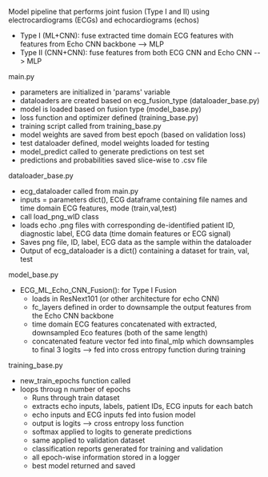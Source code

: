 Model pipeline that performs joint fusion (Type I and II) using electrocardiograms (ECGs) and echocardiograms (echos)
- Type I (ML+CNN): fuse extracted time domain ECG features with features from Echo CNN backbone --> MLP
- Type II (CNN+CNN): fuse features from both ECG CNN and Echo CNN --> MLP

main.py
- parameters are initialized in 'params' variable
- dataloaders are created based on ecg_fusion_type (dataloader_base.py)
- model is loaded based on fusion type (model_base.py)
- loss function and optimizer defined (training_base.py)
- training script called from training_base.py
- model weights are saved from best epoch (based on validation loss)
- test dataloader defined, model weights loaded for testing
- model_predict called to generate predictions on test set
- predictions and probabilities saved slice-wise to .csv file

dataloader_base.py
- ecg_dataloader called from main.py
- inputs = parameters dict(), ECG dataframe containing file names and time domain ECG features, mode (train,val,test)
- call load_png_wID class
- loads echo .png files with corresponding de-identified patient ID, diagnostic label, ECG data (time domain features or ECG signal)
- Saves png file, ID, label, ECG data as the sample within the dataloader
- Output of ecg_dataloader is a dict() containing a dataset for train, val, test

model_base.py
- ECG_ML_Echo_CNN_Fusion(): for Type I Fusion
  - loads in ResNext101 (or other architecture for echo CNN)
  - fc_layers defined in order to downsample the output features from the Echo CNN backbone
  - time domain ECG features concatenated with extracted, downsampled Eco features (both of the same length)
  - concatenated feature vector fed into final_mlp which downsamples to final 3 logits --> fed into cross entropy function during training
 
training_base.py
- new_train_epochs function called
- loops throug n number of epochs
  - Runs through train dataset
  - extracts echo inputs, labels, patient IDs, ECG inputs for each batch
  - echo inputs and ECG inputs fed into fusion model
  - output is logits --> cross entropy loss function
  - softmax applied to logits to generate predictions
  - same applied to validation dataset
  - classification reports generated for training and validation
  - all epoch-wise information stored in a logger
  - best model returned and saved
